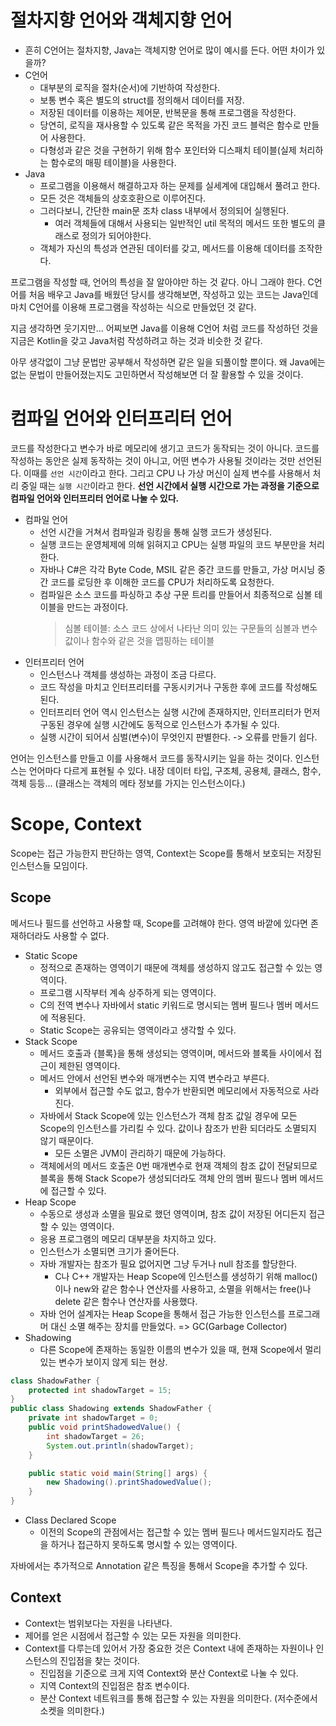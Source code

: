 # 절차지향 언어와 객체지향 언어
- 흔히 C언어는 절차지향, Java는 객체지향 언어로 많이 예시를 든다. 어떤 차이가 있을까?
- C언어
    - 대부분의 로직을 절차(순서)에 기반하여 작성한다.
    - 보통 변수 혹은 별도의 struct를 정의해서 데이터를 저장.
    - 저장된 데이터를 이용하는 제어문, 반복문을 통해 프로그램을 작성한다.
    - 당연히, 로직을 재사용할 수 있도록 같은 목적을 가진 코드 블럭은 함수로 만들어 사용한다.
    - 다형성과 같은 것을 구현하기 위해 함수 포인터와 디스패치 테이블(실제 처리하는 함수로의 매핑 테이블)을 사용한다.
- Java
    - 프로그램을 이용해서 해결하고자 하는 문제를 실세계에 대입해서 풀려고 한다.
    - 모든 것은 객체들의 상호호환으로 이루어진다.
    - 그러다보니, 간단한 main문 조차 class 내부에서 정의되어 실행된다.
        - 여러 객체들에 대해서 사용되는 일반적인 util 목적의 메서드 또한 별도의 클래스로 정의가 되어야한다.
    - 객체가 자신의 특성과 연관된 데이터를 갖고, 메서드를 이용해 데이터를 조작한다.

프로그램을 작성할 때, 언어의 특성을 잘 알아야만 하는 것 같다. 아니 그래야 한다.
C언어를 처음 배우고 Java를 배웠던 당시를 생각해보면, 작성하고 있는 코드는 Java인데 마치 C언어를 이용해 프로그램을 작성하는 식으로 만들었던 것 같다.

지금 생각하면 웃기지만... 어찌보면 Java를 이용해 C언어 처럼 코드를 작성하던 것을 지금은 Kotlin을 갖고 Java처럼 작성하려고 하는 것과 비슷한 것 같다. 

아무 생각없이 그냥 문법만 공부해서 작성하면 같은 일을 되풀이할 뿐이다. 왜 Java에는 없는 문법이 만들어졌는지도 고민하면서 작성해보면 더 잘 활용할 수 있을 것이다.

# 컴파일 언어와 인터프리터 언어
코드를 작성한다고 변수가 바로 메모리에 생기고 코드가 동작되는 것이 아니다. 코드를 작성하는 동안은 실제 동작하는 것이 아니고, 어떤 변수가 사용될 것이라는 것만 선언된다. 이때를 `선언 시간`이라고 한다. 그리고 CPU
나 가상 머신이 실제 변수를 사용해서 처리 중일 때는 `실행 시간`이라고 한다. **선언 시간에서 실행 시간으로 가는 과정을 기준으로 컴파일 언어와 인터프리터 언어로 나눌 수 있다.**

- 컴파일 언어
    - 선언 시간을 거쳐서 컴파일과 링킹을 통해 실행 코드가 생성된다.
    - 실행 코드는 운영체제에 의해 읽혀지고 CPU는 실행 파일의 코드 부분만을 처리한다.
    - 자바나 C#은 각각 Byte Code, MSIL 같은 중간 코드를 만들고, 가상 머시닝 중간 코드를 로딩한 후 이해한 코드를 CPU가 처리하도록 요청한다.
    - 컴파일은 소스 코드를 파싱하고 추상 구문 트리를 만들어서 최종적으로 심볼 테이블을 만드는 과정이다.
        >심볼 테이블: 소스 코드 상에서 나타난 의미 있는 구문들의 심볼과 변수 값이나 함수와 같은 것을 맵핑하는 테이블
- 인터프리터 언어
    - 인스턴스나 객체를 생성하는 과정이 조금 다르다.
    - 코드 작성을 마치고 인터프리터를 구동시키거나 구동한 후에 코드를 작성해도 된다.
    - 인터프리터 언어 역시 인스턴스는 실행 시간에 존재하지만, 인터프리터가 먼저 구동된 경우에 실행 시간에도 동적으로 인스턴스가 추가될 수 있다.
    - 실행 시간이 되어서 심벌(변수)이 무엇인지 판별한다. -> 오류를 만들기 쉽다.

언어는 인스턴스를 만들고 이를 사용해서 코드를 동작시키는 일을 하는 것이다. 인스턴스는 언어마다 다르게 표현될 수 있다. 내장 데이터 타입, 구조체, 공용체, 클래스, 함수, 객체 등등... (클래스는 객체의 메타 정보를 가지는 인스턴스이다.)

# Scope, Context
Scope는 접근 가능한지 판단하는 영역, Context는 Scope를 통해서 보호되는 저장된 인스턴스들 모임이다.

## Scope
메서드나 필드를 선언하고 사용할 때, Scope를 고려해야 한다. 영역 바깥에 있다면 존재하더라도 사용할 수 없다.

- Static Scope
    - 정적으로 존재하는 영역이기 때문에 객체를 생성하지 않고도 접근할 수 있는 영역이다.
    - 프로그램 시작부터 계속 상주하게 되는 영역이다.
    - C의 전역 변수나 자바에서 static 키워드로 명시되는 멤버 필드나 멤버 메서드에 적용된다.
    - Static Scope는 공유되는 영역이라고 생각할 수 있다.
- Stack Scope
    - 메서드 호출과 {블록}을 통해 생성되는 영역이며, 메서드와 블록들 사이에서 접근이 제한된 영역이다.
    - 메서드 안에서 선언된 변수와 매개변수는 지역 변수라고 부른다.
        - 외부에서 접근할 수도 없고, 함수가 반환되면 메모리에서 자동적으로 사라진다.
    - 자바에서 Stack Scope에 있는 인스턴스가 객체 참조 값일 경우에 모든 Scope의 인스턴스를 가리킬 수 있다. 값이나 참조가 반환 되더라도 소멸되지 않기 때문이다.
        - 모든 소멸은 JVM이 관리하기 때문에 가능하다.
    - 객체에서의 메서드 호출은 0번 매개변수로 현재 객체의 참조 값이 전달되므로 블록을 통해 Stack Scope가 생성되더라도 객체 안의 멤버 필드나 멤버 메서드에 접근할 수 있다.
- Heap Scope
    - 수동으로 생성과 소멸을 필요로 했던 영역이며, 참조 값이 저장된 어디든지 접근할 수 있는 영역이다.
    - 응용 프로그램의 메모리 대부분을 차지하고 있다.
    - 인스턴스가 소멸되면 크기가 줄어든다.
    - 자바 개발자는 참조가 필요 없어지면 그냥 두거나 null 참조를 할당한다.
        - C나 C++ 개발자는 Heap Scope에 인스턴스를 생성하기 위해 malloc()이나 new와 같은 함수나 연산자를 사용하고, 소멸을 위해서는 free()나 delete 같은 함수나 연산자를 사용했다.
    - 자바 언어 설계자는 Heap Scope을 통해서 접근 가능한 인스턴스를 프로그래머 대신 소멸 해주는 장치를 만들었다. => GC(Garbage Collector)
- Shadowing
    - 다른 Scope에 존재하는 동일한 이름의 변수가 있을 때, 현재 Scope에서 멀리 있는 변수가 보이지 않게 되는 현상.
```java
class ShadowFather {
    protected int shadowTarget = 15;
}
public class Shadowing extends ShadowFather {
    private int shadowTarget = 0;
    public void printShadowedValue() {
        int shadowTarget = 26;
        System.out.println(shadowTarget);
    }

    public static void main(String[] args) {
        new Shadowing().printShadowedValue();
    }
}
```
- Class Declared Scope
    - 이전의 Scope의 관점에서는 접근할 수 있는 멤버 필드나 메서드일지라도 접근을 하거나 접근하지 못하도록 명시할 수 있는 영역이다.

자바에서는 추가적으로 Annotation 같은 특징을 통해서 Scope을 추가할 수 있다.

## Context
- Context는 범위보다는 자원을 나타낸다.
- 제어를 얻은 시점에서 접근할 수 있는 모든 자원을 의미한다.
- Context를 다루는데 있어서 가장 중요한 것은 Context 내에 존재하는 자원이나 인스턴스의 진입점을 찾는 것이다.
    - 진입점을 기준으로 크게 지역 Context와 분산 Context로 나눌 수 있다.
    - 지역 Context의 진입점은 참조 변수이다.
    - 분산 Context 네트워크를 통해 접근할 수 있는 자원을 의미한다. (저수준에서 소켓을 의미한다.)
